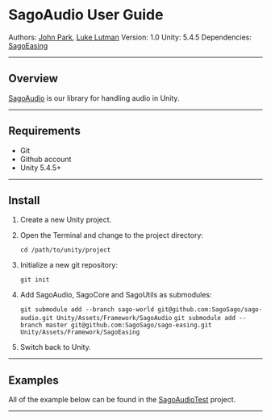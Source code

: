 # SagoAudio User Guide

Authors: [John Park](john@sagosago.com), [Luke Lutman](luke@sagosago.com)
Version: 1.0
Unity: 5.4.5
Dependencies: [SagoEasing][1]


---

## Overview

[SagoAudio][2] is our library for handling audio in Unity.


---

## Requirements

* Git
* Github account
* Unity 5.4.5+ 


---

## Install

1. Create a new Unity project.
2. Open the Terminal and change to the project directory:

	`cd /path/to/unity/project`

3. Initialize a new git repository:
	
	`git init`
	
4. Add SagoAudio, SagoCore and SagoUtils as submodules:

	`git submodule add --branch sago-world git@github.com:SagoSago/sago-audio.git Unity/Assets/Framework/SagoAudio`
	`git submodule add --branch master git@github.com:SagoSago/sago-easing.git Unity/Assets/Framework/SagoEasing`
	
5. Switch back to Unity.

---

## Examples

All of the example below can be found in the [SagoAudioTest][3] project.


---

  [1]: https://github.com/SagoSago/sago-easing
  [2]: https://github.com/SagoSago/sago-audio/tree/sago-world
  [3]: https://github.com/SagoSago/sago-audio-test